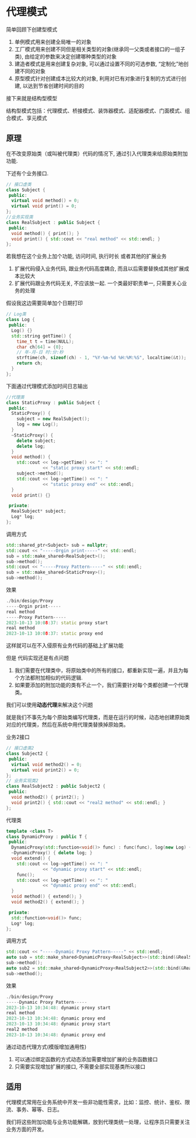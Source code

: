 # 代理模式

简单回顾下创建型模式

1. 单例模式用来创建全局唯一的对象
2. 工厂模式用来创建不同但是相关类型的对象(继承同一父类或者接口的一组子类), 由给定的参数来决定创建哪种类型的对象
3. 建造者模式是用来创建复杂对象, 可以通过设置不同的可选参数, “定制化”地创建不同的对象
4. 原型模式针对创建成本比较大的对象, 利用对已有对象进行复制的方式进行创建, 以达到节省创建时间的目的

接下来就是结构型模型

结构型模式包括：代理模式、桥接模式、装饰器模式、适配器模式、门面模式、组合模式、享元模式

## 原理

在不改变原始类（或叫被代理类）代码的情况下, 通过引入代理类来给原始类附加功能.

下述有个业务接口.

```cpp
// 接口虚类
class Subject {
 public:
  virtual void method() = 0;
  virtual void print() = 0;
};
//业务实现类
class RealSubject : public Subject {
 public:
  void method() { print(); }
  void print() { std::cout << "real method" << std::endl; }
};
```

若我想在这个业务上加个功能, 访问时间, 执行时长 或者其他的扩展业务

1. 扩展代码侵入业务代码, 跟业务代码高度耦合, 而且以后需要替换成其他扩展成本比较大
2. 扩展代码跟业务代码无关, 不应该放一起. 一个类最好职责单一, 只需要关心业务的处理

假设我这边需要简单加个日期打印

```cpp
// Log类
class Log {
 public:
  Log() {}
  std::string getTime() {
    time_t t = time(NULL);
    char ch[64] = {0};
    // 年-月-日 时:分:秒
    strftime(ch, sizeof(ch) - 1, "%Y-%m-%d %H:%M:%S", localtime(&t));
    return ch;
  }
};
```

下面通过代理模式添加时间日志输出

```cpp
//代理类
class StaticProxy : public Subject {
 public:
  StaticProxy() {
    subject = new RealSubject();
    log = new Log();
  }
  ~StaticProxy() {
    delete subject;
    delete log;
  }
  void method() {
    std::cout << log->getTime() << ": "
              << "static proxy start" << std::endl;
    subject->method();
    std::cout << log->getTime() << ": "
              << "static proxy end" << std::endl;
  }
  void print() {}

 private:
  RealSubject* subject;
  Log* log;
};
```

调用方式

```cpp
std::shared_ptr<Subject> sub = nullptr;
std::cout << "-----Orgin print-----" << std::endl;
sub = std::make_shared<RealSubject>();
sub->method();
std::cout << "-----Proxy Pattern-----" << std::endl;
sub = std::make_shared<StaticProxy>();
sub->method();
```

效果

```cpp
./bin/design/Proxy
-----Orgin print-----
real method
-----Proxy Pattern-----
2023-10-13 10:08:37: static proxy start
real method
2023-10-13 10:08:37: static proxy end
```

这样就可以在不入侵原有业务代码的基础上扩展功能

但是 代码实现还是有点问题

1. 我们需要在代理类中，将原始类中的所有的接口，都重新实现一遍，并且为每个方法都附加相似的代码逻辑. 
2. 如果要添加的附加功能的类有不止一个，我们需要针对每个类都创建一个代理类。

我们可以使用**动态代理**来解决这个问题

就是我们不事先为每个原始类编写代理类，而是在运行的时候，动态地创建原始类对应的代理类，然后在系统中用代理类替换掉原始类。

业务2接口

```cpp
// 接口虚类2
class Subject2 {
 public:
  virtual void method2() = 0;
  virtual void print2() = 0;
};
// 业务实现类2
class RealSubject2 : public Subject2 {
 public:
  void method2() { print2(); }
  void print2() { std::cout << "real2 method" << std::endl; } 
};
```

代理类

```cpp
template <class T>
class DynamicProxy : public T {
 public:
  DynamicProxy(std::function<void()> func) : func(func), log(new Log) {}
  ~DynamicProxy() { delete log; }
  void extend() {
    std::cout << log->getTime() << ": "
              << "dynamic proxy start" << std::endl;
    func();
    std::cout << log->getTime() << ": "
              << "dynamic proxy end" << std::endl;
  }
  void method() { extend(); }
  void method2() { extend(); }

 private:
  std::function<void()> func;
  Log* log;
};
```

调用方式

```cpp
std::cout << "-----Dynamic Proxy Pattern-----" << std::endl;
auto sub = std::make_shared<DynamicProxy<RealSubject>>(std::bind(&RealSubject::method, RealSubject()));
sub->method();
auto sub2 = std::make_shared<DynamicProxy<RealSubject2>>(std::bind(&RealSubject2::method, RealSubject2()));
sub->method();
```

效果

```cpp
./bin/design/Proxy
-----Dynamic Proxy Pattern-----
2023-10-13 10:34:48: dynamic proxy start
real method
2023-10-13 10:34:48: dynamic proxy end
2023-10-13 10:34:48: dynamic proxy start
real2 method
2023-10-13 10:34:48: dynamic proxy end
```

通过动态代理方式(模版增加通用性) 

1. 可以通过绑定函数的方式动态添加需要增加扩展的业务函数接口
2. 只需要实现增加扩展的接口, 不需要全部实现基类所以接口

## 适用

代理模式常用在业务系统中开发一些非功能性需求，比如：监控、统计、鉴权、限流、事务、幂等、日志。

我们将这些附加功能与业务功能解耦，放到代理类统一处理，让程序员只需要关注业务方面的开发。